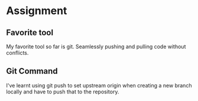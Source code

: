 # Assignment

## Favorite tool

My favorite tool so far is git. Seamlessly pushing and pulling code without conflicts.

## Git Command

I've learnt using git push to set upstream origin when creating a new branch locally and have to push that to the repository.
